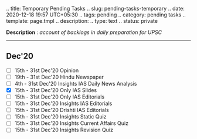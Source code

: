 
.. title: Temporary Pending Tasks
.. slug: pending-tasks-temporary
.. date: 2020-12-18 19:57 UTC+05:30
.. tags: pending
.. category: pending tasks
.. template: page.tmpl
.. description: 
.. type: text
.. status: private

**Description** : *account of backlogs in daily preparation for UPSC*

***
<!-- TEASER_END -->

## Dec'20
- [ ] 15th - 31st Dec'20 Opinion
- [ ] 19th - 31st Dec'20 Hindu Newspaper
- [ ] 4th - 31st Dec'20 Insights IAS Daily News Analysis
- [x] 15th - 31st Dec'20 Only IAS Slides
- [ ] 15th - 31st Dec'20 Only IAS Editorials
- [ ] 15th - 31st Dec'20 Insights IAS Editorials
- [ ] 15th - 31st Dec'20 Drishti IAS Editorials
- [ ] 15th - 31st Dec'20 Insights Static Quiz
- [ ] 15th - 31st Dec'20 Insights Current Affairs Quiz
- [ ] 15th - 31st Dec'20 Insights Revision Quiz